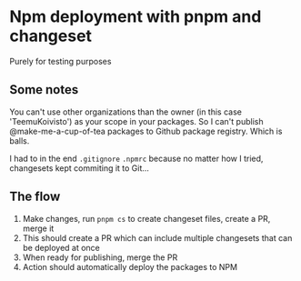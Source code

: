 # Npm deployment with pnpm and changeset

Purely for testing purposes

## Some notes

You can't use other organizations than the owner (in this case 'TeemuKoivisto') as your scope in your packages. So I can't publish @make-me-a-cup-of-tea packages to Github package registry. Which is balls.

I had to in the end `.gitignore` `.npmrc` because no matter how I tried, changesets kept commiting it to Git...

## The flow

1. Make changes, run `pnpm cs` to create changeset files, create a PR, merge it
2. This should create a PR which can include multiple changesets that can be deployed at once
3. When ready for publishing, merge the PR
4. Action should automatically deploy the packages to NPM